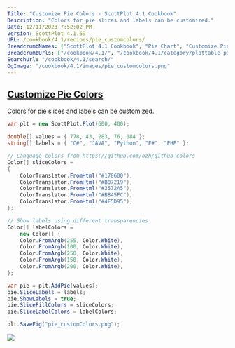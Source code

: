 ```yaml
---
Title: "Customize Pie Colors - ScottPlot 4.1 Cookbook"
Description: "Colors for pie slices and labels can be customized."
Date: 12/11/2023 7:52:02 PM
Version: ScottPlot 4.1.69
URL: /cookbook/4.1/recipes/pie_customcolors/
BreadcrumbNames: ["ScottPlot 4.1 Cookbook", "Pie Chart", "Customize Pie Colors"]
BreadcrumbUrls: ["/cookbook/4.1/", "/cookbook/4.1/category/plottable-pie", "/cookbook/4.1/recipes/pie_customcolors/"]
SearchUrl: "/cookbook/4.1/search/"
OgImage: "/cookbook/4.1/images/pie_customcolors.png"
---
```


<h2><a href='/cookbook/4.1/recipes/pie_customcolors/'>Customize Pie Colors</a></h2>

Colors for pie slices and labels can be customized.

```cs
var plt = new ScottPlot.Plot(600, 400);

double[] values = { 778, 43, 283, 76, 184 };
string[] labels = { "C#", "JAVA", "Python", "F#", "PHP" };

// Language colors from https://github.com/ozh/github-colors
Color[] sliceColors =
{
    ColorTranslator.FromHtml("#178600"),
    ColorTranslator.FromHtml("#B07219"),
    ColorTranslator.FromHtml("#3572A5"),
    ColorTranslator.FromHtml("#B845FC"),
    ColorTranslator.FromHtml("#4F5D95"),
};

// Show labels using different transparencies
Color[] labelColors =
    new Color[] {
    Color.FromArgb(255, Color.White),
    Color.FromArgb(100, Color.White),
    Color.FromArgb(250, Color.White),
    Color.FromArgb(150, Color.White),
    Color.FromArgb(200, Color.White),
};

var pie = plt.AddPie(values);
pie.SliceLabels = labels;
pie.ShowLabels = true;
pie.SliceFillColors = sliceColors;
pie.SliceLabelColors = labelColors;

plt.SaveFig("pie_customColors.png");
```

<img src='../../images/pie_customcolors.png' class='d-block mx-auto my-5' />


